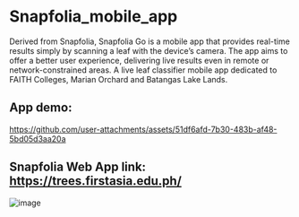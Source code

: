 # Snapfolia_mobile_app

Derived from Snapfolia, 
Snapfolia Go is a mobile app that provides real-time results simply by scanning a leaf with the device’s camera. 
The app aims to offer a better user experience, delivering live results even in remote or network-constrained areas.
A live leaf classifier mobile app dedicated to FAITH Colleges, Marian Orchard and Batangas Lake Lands.


## App demo:

https://github.com/user-attachments/assets/51df6afd-7b30-483b-af48-5bd05d3aa20a

## Snapfolia Web App link: https://trees.firstasia.edu.ph/
![image](https://github.com/user-attachments/assets/c2fb1864-6346-4993-b8fa-8c06577d1fcd)

